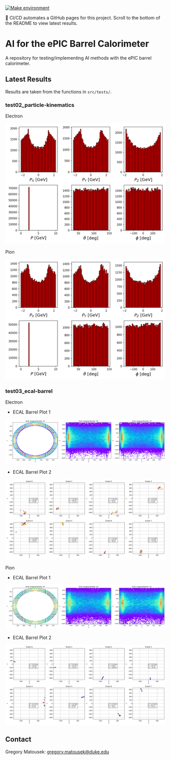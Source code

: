 [![Make environment](https://github.com/Gregtom3/epic-ecal-ai/actions/workflows/base-ci.yml/badge.svg)](https://github.com/Gregtom3/epic-ecal-ai/actions/workflows/base-ci.yml)

:rocket: CI/CD automates a GitHub pages for this project. Scroll to the bottom of the README to view latest results.

# AI for the ePIC Barrel Calorimeter

A repository for testing/implementing AI methods with the ePIC barrel calorimeter. 

## Latest Results

Results are taken from the functions in `src/tests/`.

### test02_particle-kinematics

Electron

![Electron Plot](https://github.com/Gregtom3/epic-ecal-ai/blob/gh-pages/artifacts/particle-kinematics/electron_kinematics.png)

Pion

![Pion Plot](https://github.com/Gregtom3/epic-ecal-ai/blob/gh-pages/artifacts/particle-kinematics/pion_kinematics.png)

### test03_ecal-barrel

Electron
- ECAL Barrel Plot 1

![Electron Plot](https://github.com/Gregtom3/epic-ecal-ai/blob/gh-pages/artifacts/ecal-barrel/electron_ecalBarrelPlot_v1.png)

- ECAL Barrel Plot 2

![Electron Plot](https://github.com/Gregtom3/epic-ecal-ai/blob/gh-pages/artifacts/ecal-barrel/electron_ecalBarrelPlot_v2.png)

Pion
- ECAL Barrel Plot 1

![Pion Plot](https://github.com/Gregtom3/epic-ecal-ai/blob/gh-pages/artifacts/ecal-barrel/pion_ecalBarrelPlot_v1.png)

- ECAL Barrel Plot 2

![Pion Plot](https://github.com/Gregtom3/epic-ecal-ai/blob/gh-pages/artifacts/ecal-barrel/pion_ecalBarrelPlot_v2.png)

## Contact

Gregory Matousek: gregory.matousek@duke.edu

